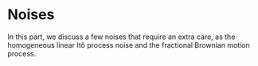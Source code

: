# Noises

In this part, we discuss a few noises that require an extra care, as the homogeneous linear Itô process noise and the fractional Brownian motion process.
